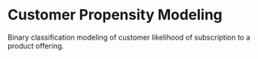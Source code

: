 # Customer Propensity Modeling
Binary classification modeling of customer likelihood of subscription to a product offering.
